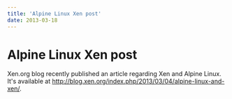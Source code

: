 ```yaml
---
title: 'Alpine Linux Xen post'
date: 2013-03-18
---
```


# Alpine Linux Xen post
Xen.org blog recently published an article regarding Xen and Alpine Linux.  It's available at <a href="http://blog.xen.org/index.php/2013/03/04/alpine-linux-and-xen/">http://blog.xen.org/index.php/2013/03/04/alpine-linux-and-xen/</a>.